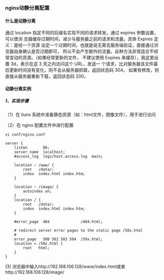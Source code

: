 ### nginx动静分离配置

#### 什么是动静分离

通过 location 指定不同的后缀名实现不同的请求转发。通过 expires 参数设置，可以使浏 览器缓存过期时间，减少与服务器之前的请求和流量。具体 Expires 定义：是给一个资源 设定一个过期时间，也就是说无需去服务端验证，直接通过浏览器自身确认是否过期即可， 所以不会产生额外的流量。此种方法非常适合不经常变动的资源。（如果经常更新的文件， 不建议使用 Expires 来缓存），我这里设置 3d，表示在这 3 天之内访问这个 URL，发送一 个请求，比对服务器该文件最后更新时间没有变化，则不会从服务器抓取，返回状态码 304， 如果有修改，则直接从服务器重新下载，返回状态码 200。



#### 动静分离实例

##### 1、实现步骤

（1）在 liunx 系统中准备静态资源（如：html文件，图像文件），用于进行访问

（2）在 nginx 配置文件中进行配置

```
vi conf/nginx.conf
```

```
server {
    listen       80;
    server_name  localhost;
    #access_log  logs/host.access.log  main;

	location ~ /www/ {
    	root   /data/;
    	index  index.html index.htm;
    }

    location ~ /image/ {
    	autoindex on;
    }
    location / {
    	root   /data/;
    	index  index.html index.htm;
    }

    #error_page  404              /404.html;

    # redirect server error pages to the static page /50x.html
    #
    error_page   500 502 503 504  /50x.html;
    location = /50x.html {
    	root   html;
    }    
}
```

(3) 浏览器中输入http://192.168.106.128/www/index.html或者http://192.168.106.128/image/